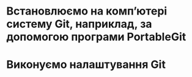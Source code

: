 # Встановлюємо на комп’ютері систему Git, наприклад, за допомогою програми PortableGit
# Виконуємо налаштування Git
